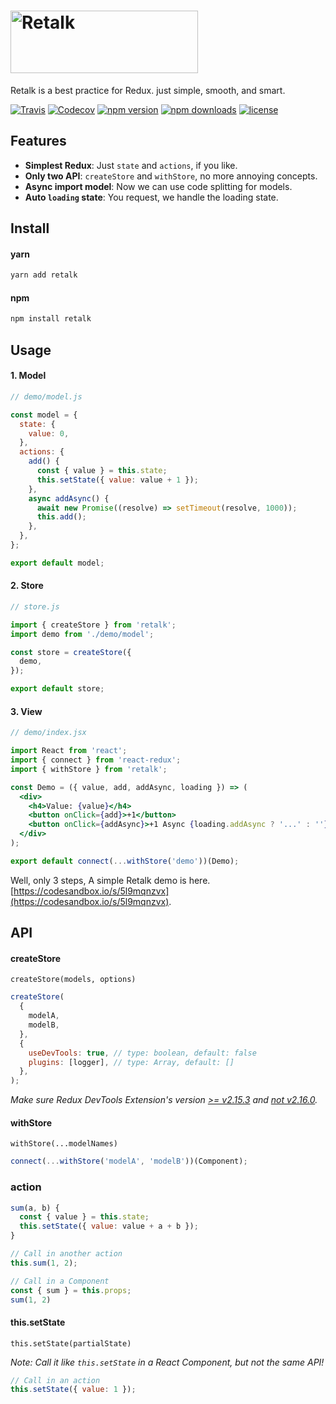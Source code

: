 # <img src="./logo/logo-title.png" height="100" width="300" alt="Retalk">

Retalk is a best practice for Redux. just simple, smooth, and smart.

[![Travis](https://img.shields.io/travis/nanxiaobei/retalk.svg?style=flat-square)](https://travis-ci.org/nanxiaobei/retalk)
[![Codecov](https://img.shields.io/codecov/c/github/nanxiaobei/retalk.svg?style=flat-square)](https://codecov.io/gh/nanxiaobei/retalk)
[![npm version](https://img.shields.io/npm/v/retalk.svg?style=flat-square)](https://www.npmjs.com/package/retalk)
[![npm downloads](https://img.shields.io/npm/dt/retalk.svg?style=flat-square)](http://www.npmtrends.com/retalk)
[![license](https://img.shields.io/github/license/nanxiaobei/retalk.svg?style=flat-square)](https://github.com/nanxiaobei/retalk/blob/master/LICENSE)

## Features

- **Simplest Redux**: Just `state` and `actions`, if you like.
- **Only two API**: `createStore` and `withStore`, no more annoying concepts.
- **Async import model**: Now we can use code splitting for models.
- **Auto `loading` state**: You request, we handle the loading state.

## Install

#### yarn

```bash
yarn add retalk
```

#### npm

```bash
npm install retalk
```

## Usage

#### 1. Model

```js
// demo/model.js

const model = {
  state: {
    value: 0,
  },
  actions: {
    add() {
      const { value } = this.state;
      this.setState({ value: value + 1 });
    },
    async addAsync() {
      await new Promise((resolve) => setTimeout(resolve, 1000));
      this.add();
    },
  },
};

export default model;
```

#### 2. Store

```js
// store.js

import { createStore } from 'retalk';
import demo from './demo/model';

const store = createStore({
  demo,
});

export default store;
```

#### 3. View

```jsx
// demo/index.jsx

import React from 'react';
import { connect } from 'react-redux';
import { withStore } from 'retalk';

const Demo = ({ value, add, addAsync, loading }) => (
  <div>
    <h4>Value: {value}</h4>
    <button onClick={add}>+1</button>
    <button onClick={addAsync}>+1 Async {loading.addAsync ? '...' : ''}</button>
  </div>
);

export default connect(...withStore('demo'))(Demo);
```

Well, only 3 steps, A simple Retalk demo is here. [https://codesandbox.io/s/5l9mqnzvx](https://codesandbox.io/s/5l9mqnzvx).

## API

#### createStore

`createStore(models, options)`

```js
createStore(
  {
    modelA,
    modelB,
  },
  {
    useDevTools: true, // type: boolean, default: false
    plugins: [logger], // type: Array, default: []
  },
);
```

_Make sure Redux DevTools Extension's version [>= v2.15.3](https://github.com/reduxjs/redux/issues/2943) and [not v2.16.0](https://stackoverflow.com/a/53512072/6919133)._

#### withStore

`withStore(...modelNames)`

```js
connect(...withStore('modelA', 'modelB'))(Component);
```

### action

```js
sum(a, b) {
  const { value } = this.state;
  this.setState({ value: value + a + b });
}

// Call in another action
this.sum(1, 2);

// Call in a Component
const { sum } = this.props;
sum(1, 2)
```

#### this.setState

`this.setState(partialState)`

_Note: Call it like `this.setState` in a React Component, but not the same API!_

```js
// Call in an action
this.setState({ value: 1 });
```

